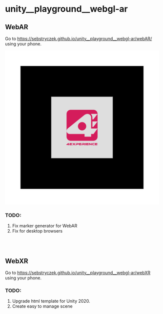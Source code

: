 # unity__playground__webgl-ar

## WebAR

Go to https://sebstryczek.github.io/unity__playground__webgl-ar/webAR/ using your phone.

![marker](https://raw.githubusercontent.com/sebstryczek/unity__playground__webgl-ar/main/docs/webAR/data/markersImages/4experience.png)

### TODO:
1. Fix marker generator for WebAR
2. Fix for desktop browsers

<br /><br />

## WebXR

Go to https://sebstryczek.github.io/unity__playground__webgl-ar/webXR using your phone.

### TODO:
1. Upgrade html template for Unity 2020.
2. Create easy to manage scene

